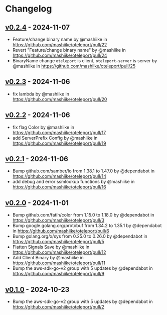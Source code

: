# Changelog

## [v0.2.4](https://github.com/mashiike/oteleport/compare/v0.2.3...v0.2.4) - 2024-11-07
- Feature/change binary name by @mashiike in https://github.com/mashiike/oteleport/pull/22
- Revert "Feature/change binary name" by @mashiike in https://github.com/mashiike/oteleport/pull/24
- BinaryName change `oteleport` is client, `oteleport-server` is server by @mashiike in https://github.com/mashiike/oteleport/pull/25

## [v0.2.3](https://github.com/mashiike/oteleport/compare/v0.2.2...v0.2.3) - 2024-11-06
- fix lambda by @mashiike in https://github.com/mashiike/oteleport/pull/20

## [v0.2.2](https://github.com/mashiike/oteleport/compare/v0.2.1...v0.2.2) - 2024-11-06
- fix flag Color by @mashiike in https://github.com/mashiike/oteleport/pull/17
- add ServerPrefix Config by @mashiike in https://github.com/mashiike/oteleport/pull/19

## [v0.2.1](https://github.com/mashiike/oteleport/compare/v0.2.0...v0.2.1) - 2024-11-06
- Bump github.com/samber/lo from 1.38.1 to 1.47.0 by @dependabot in https://github.com/mashiike/oteleport/pull/14
- add debug and error ssmlookup functions by @mashiike in https://github.com/mashiike/oteleport/pull/16

## [v0.2.0](https://github.com/mashiike/oteleport/compare/v0.1.0...v0.2.0) - 2024-11-01
- Bump github.com/fatih/color from 1.15.0 to 1.18.0 by @dependabot in https://github.com/mashiike/oteleport/pull/3
- Bump google.golang.org/protobuf from 1.34.2 to 1.35.1 by @dependabot in https://github.com/mashiike/oteleport/pull/6
- Bump golang.org/x/sys from 0.25.0 to 0.26.0 by @dependabot in https://github.com/mashiike/oteleport/pull/5
- Flatten Signals Save by @mashiike in https://github.com/mashiike/oteleport/pull/12
- Add Client Binary by @mashiike in https://github.com/mashiike/oteleport/pull/11
- Bump the aws-sdk-go-v2 group with 5 updates by @dependabot in https://github.com/mashiike/oteleport/pull/9

## [v0.1.0](https://github.com/mashiike/oteleport/commits/v0.1.0) - 2024-10-23
- Bump the aws-sdk-go-v2 group with 5 updates by @dependabot in https://github.com/mashiike/oteleport/pull/2
